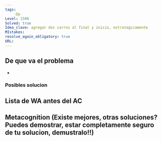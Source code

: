```yaml
---
tags:
    -Dp
Level: 1500
Solved: true 
Idea_clave: agregar dos carros al final y inicio, estrategicamente
MIstakes: 
resolve_again_obligatory: true
URL: 
---
```


## De que va el problema

- 

### Posibles solucion


## Lista de WA antes del AC

## Metacognition (Existe mejores, otras soluciones? Puedes demostrar, estar completamente seguro de tu solucion, demustralo!!)

